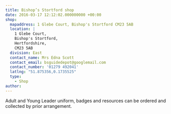 ```yaml
---
title: Bishop’s Stortford shop
date: 2016-03-17 12:12:02.000000000 +00:00
shop:
  mapaddress: 1 Glebe Court, Bishop's Stortford CM23 5AB
  location: |
    1 Glebe Court,  
    Bishop's Stortford,  
    Hertfordshire,  
    CM23 5AB
  division: East
  contact_name: Mrs Edna Scott
  contact_email: bsguidedepot@googlemail.com
  contact_number: '01279 492041'
  latlng: "51.875356,0.1735525"  
  type:
    - Shop
author:
---
```

Adult and Young Leader uniform, badges and resources can be ordered and collected by prior arrangement.
